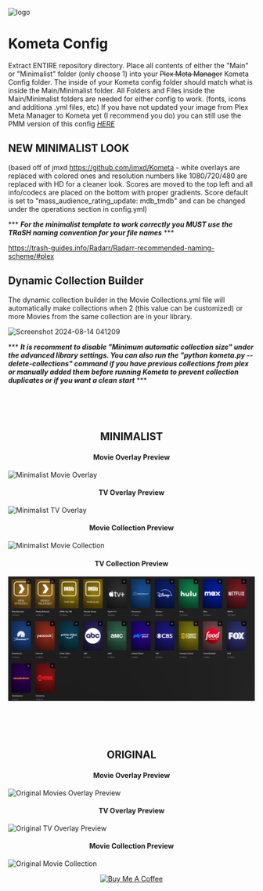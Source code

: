 ![logo](https://github.com/mrbuckwheet/Kometa-Config/assets/124317277/5323ca07-03fd-479a-b93d-681172b96290)

# Kometa Config 
Extract ENTIRE repository directory. Place all contents of either the "Main" or "Minimalist" folder (only choose 1) into your ~~Plex Meta Manager~~ Kometa Config folder. The inside of your Kometa config folder should match what is inside the Main/Minimalist folder. All Folders and Files inside the Main/Minimalist folders are needed for either config to work. (fonts, icons and additiona .yml files, etc) 
If you have not updated your image from Plex Meta Manager to Kometa yet (I recommend you do) you can still use the PMM version of this config [_HERE_](https://github.com/mrbuckwheet/Kometa-Config/releases/tag/PMM-Version) 

## NEW MINIMALIST LOOK 
(based off of jmxd https://github.com/jmxd/Kometa - white overlays are replaced with colored ones and resolution numbers like 1080/720/480 are replaced with HD for a cleaner look. Scores are moved to the top left and all info/codecs are placed on the bottom with proper gradients. Score default is set to "mass_audience_rating_update: mdb_tmdb" and can be changed under the operations section in config.yml) 

\*\*\* ***For the minimalist template to work correctly you MUST use the TRaSH naming convention for your file names*** \*\*\*

https://trash-guides.info/Radarr/Radarr-recommended-naming-scheme/#plex

## Dynamic Collection Builder
The dynamic collection builder in the Movie Collections.yml file will automatically make collections when 2 (this value can be customized) or more Movies from the same collection are in your library. 

![Screenshot 2024-08-14 041209](https://github.com/user-attachments/assets/56cad566-ae90-4e02-b67a-07982a61c835)

\*\*\* ***It is recomment to disable "Minimum automatic collection size" under the advanced library settings. You can also run the "python kometa.py --delete-collections" command if you have previous collections from plex or manually added them before running Kometa to prevent collection duplicates or if you want a clean start*** \*\*\*


<br/><br/><br/>
## <p align="center"> MINIMALIST
#### <p align="center"> Movie Overlay Preview
![Minimalist Movie Overlay](</Overlay Preview/Minimalist Movie Overlay.png>)


#### <p align="center"> TV Overlay Preview
![Minimalist TV Overlay](</Overlay Preview/Minimalist TV Overlay.png>)


#### <p align="center"> Movie Collection Preview

![Minimalist Movie Collection](</Overlay Preview/Minimalist Movie Collection.png>)

#### <p align="center"> TV Collection Preview

![Minimalist TV Collection](</Overlay Preview/Minimalist TV Collection.png>)


<br/><br/><br/>
## <p align="center">ORIGINAL
#### <p align="center">Movie Overlay Preview
![Original Movies Overlay Preview](</Overlay Preview/Original Movies Overlay Preview.JPG>)

#### <p align="center">TV Overlay Preview
![Original TV Overlay Preview](</Overlay Preview/Original TV Overlay Preview.JPG>)

#### <p align="center">Movie Collection Preview
![Original Movie Collection](</Overlay Preview/Original Movie Collection.JPG>)




<!-- markdownlint-disable MD033 -->
<p align="center">
<a href="https://www.buymeacoffee.com/mrbuckwheet" target="_blank"><img src="https://cdn.buymeacoffee.com/buttons/lato-black.png" alt="Buy Me A Coffee" style="height: 51px !important;width: 217px !important;" ></a>
<!-- markdownlint-enable MD033 -->
